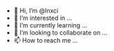 - 👋 Hi, I’m @lnxci
- 👀 I’m interested in ...
- 🌱 I’m currently learning ...
- 💞️ I’m looking to collaborate on ...
- 📫 How to reach me ...

<!---
lnxci/lnxci is a ✨ special ✨ repository because its `README.md` (this file) appears on your GitHub profile.
You can click the Preview link to take a look at your changes.
--->
